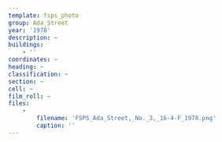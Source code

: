 ```yaml
---
template: fsps_photo
group: Ada_Street
year: '1978'
description: ~
buildings:
    - ''
coordinates: ~
heading: ~
classification: ~
section: ~
cell: ~
film_roll: ~
files:
    -
        filename: 'FSPS_Ada_Street,_No._3,_16-4-F_1978.png'
        caption: ''
---
```

